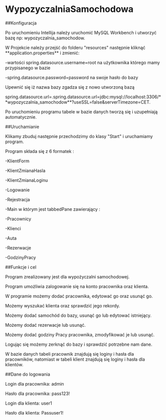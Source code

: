 # WypozyczalniaSamochodowa
##Konfiguracja

<p>Po uruchomieniu Intellija należy uruchomić MySQL Workbench i utworzyć bazę np: wypozyczalnia_samochodow.</p>
<p>W Projekcie należy przejść do folderu "resources" następnie kliknąć **application.properties** i zmienić:</p>
<p>-wartości spring.datasource.username=root na użytkownika którego mamy przypisanego w bazie
<p>-spring.datasource.password=password na swoje hasło do bazy</p>

<p>Upewnić się iż nazwa bazy zgadza się z nowo utworzoną bazą</p>
<p>spring.datasource.url=.spring.datasource.url=jdbc:mysql://localhost:3306/**wypozyczalnia_samochodow**?useSSL=false&serverTimezone=CET.</p> 
<p>Po uruchomieniu programu tabele w bazie danych tworzą się i uzupełniają automatycznie.</p>

##Uruchamianie
<p>Klikamy zbuduj następnie przechodzimy do  klasy "Start" i  uruchamiamy  program.</p>
<p>Program składa się z 6 formatek : </p>
<p>-KlientForm</p>
<p>-KlientZmianaHasla</p>
<p>-KlientZmianaLoginu</p>
<p>-Logowanie</p>
<p>-Rejestracja</p>
<p>-Main w którym jest  tabbedPane zawierający :</p>
<p>-Pracownicy</p>
<p>-Klienci</p>
<p>-Auta</p>
<p>-Rezerwacje</p>
<p>-GodzinyPracy</p>

##Funkcje i cel
<p>Program zrealizowany jest dla wypożyczalni samochodowej.</p>
<p>Program umożliwia zalogowanie się na konto pracownika oraz klienta.</p>
<p>W programie możemy dodać pracownika, edytować go oraz usunąć go.</p>
<p>Możemy wyszukać klienta oraz sprawdzić jego rekordy.</p>
<p>Możemy dodać samochód do bazy, usunąć go lub edytować istniejący.</p>
<p>Możemy dodać rezerwacje lub usunąć.</p>
<p>Możemy dodać godziny Pracy pracownika, zmodyfikować je lub usunąć.</p>
<p>Logując się możemy zerknąć do bazy i sprawdzić potrzebne nam dane.</p>
<p>W bazie danych tabeli pracownik znajdują się loginy i hasła dla pracowników, natomiast w tabeli klient znajdują się loginy i hasła dla klientów.</p>

##Dane do logowania
<p>Login dla pracownika: admin<p>
<p>Hasło dla pracownika: pass123!<p>
<p></p>
<p>Login dla klienta: user1<p>
<p>Hasło dla klienta: Passuser1!<p>

